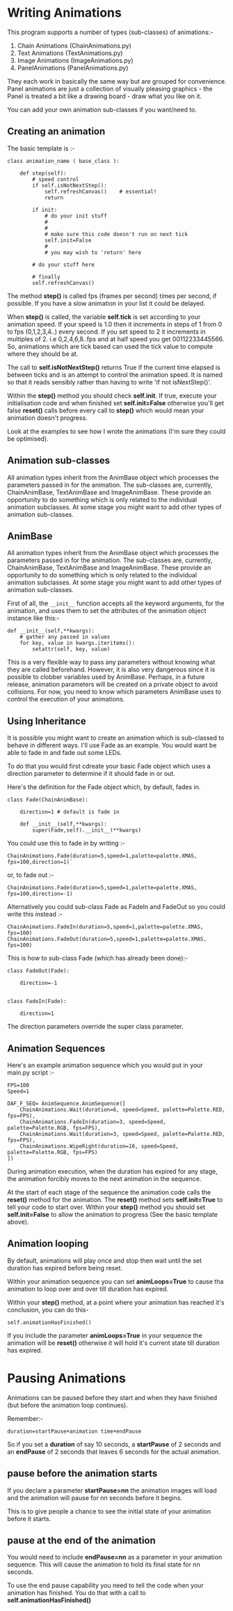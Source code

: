 # Writing Animations

This program supports a number of types (sub-classes) of animations:-

1. Chain Animations (ChainAnimations.py)
2. Text Animations (TextAnimations.py)
3. Image Animations (ImageAnimations.py)
4. PanelAnimations (PanelAnimations.py) 

They each work in basically the same way but are grouped for convenience. Panel animations are just a collection of 
visually pleasing graphics - the Panel is treated a bit like a drawing board - draw what you like on it.


You can add your own animation sub-classes if you want/need to.

## Creating an animation

The basic template is :-

    class animation_name ( base_class ):
        
        def step(self):
            # speed control
            if self.isNotNextStep():
                self.refreshCanvas()    # essential!
                return
                
            if init:
                # do your init stuff
                #
                #
                # make sure this code doesn't run on next tick
                self.init=False
                #
                # you may wish to 'return' here 
    
            # do your stuff here
            
            # finally
            self.refreshCanvas()
        
The method **step()** is called fps (frames per second) times per second, if possible. If you have a slow animation in 
your list it could be delayed.

When **step()** is called, the variable **self.tick** is set according to your animation speed. If your speed is 1.0 then
 it increments in steps of 1 from 0 to fps (0,1,2,3,4..) every second. If you set speed to 2 it increments in multiples of 2. i.e 0,2,4,6,8..fps
and at half speed you get 00112233445566. So, animations which are tick based can used the tick value to compute where they should be at.

The call to **self.isNotNextStep()** returns True if the current time elapsed is between ticks and is an attempt to 
control the animation speed. It is named so that it reads sensibly rather than having to write 'if not isNextStep()'.

Within the **step()** method you should check **self.init**. If true, execute your initialisation code and when 
finished set **self.init=False** otherwise you'll get false **reset()** calls before every call to **step()** which 
would mean your animation doesn't progress.

Look at the examples to see how I wrote the animations (I'm sure they could be optimised).

## Animation sub-classes
All animation types inherit from the AnimBase object which processes the parameters passed in for the animation. The sub-classes are, currently, ChainAnimBase, TextAnimBase and ImageAnimBase. These provide an opportunity to do something which is only related to the individual animation subclasses. At some stage you might want to add other types of animation sub-classes.  

## AnimBase

All animation types inherit from the AnimBase object which processes the parameters passed in for the animation. The sub-classes are, currently, ChainAnimBase, TextAnimBase and ImageAnimBase. These provide an opportunity to do something which is only related to the individual animation subclasses. At some stage you might want to add other types of animation sub-classes.  

First of all, the `__init__` function accepts all the keyword arguments, for the animation, and uses them to set the attributes of the animation object instance like this:-

    def __init__(self,**kwargs):
        # gather any passed in values
        for key, value in kwargs.iteritems():
            setattr(self, key, value)

This is a very flexible way to pass any parameters without knowing what they are called beforehand. However, it is also very dangerous since it is possible to clobber variables used by AnimBase.
Perhaps, in a future release, animation parameters will be created on a private object to avoid collisions. For now, you need to know which parameters AnimBase uses to control the execution of your animations.

## Using Inheritance

It is possible you might want to create an animation which is sub-classed to behave in different ways. I'll use Fade as an example. You would want be able to fade in and fade out some LEDs.

To do that you would first cdreate your basic Fade object which uses a direction parameter to determine if it should fade in or out.

Here's the definition for the Fade object which, by default, fades in.

    class Fade(ChainAnimBase):
    
        direction=1 # default is fade in
        
        def __init__(self,**kwargs):
            super(Fade,self).__init__(**kwargs)

You could use this to fade in by writing :-
    
    ChainAnimations.Fade(duration=5,speed=1,palette=palette.XMAS, fps=100,direction=1)`

or, to fade out :-
    
    ChainAnimations.Fade(duration=5,speed=1,palette=palette.XMAS, fps=100,direction=-1)
Alternatively you could sub-class Fade as FadeIn and FadeOut so you could write this instead :-
    
    ChainAnimations.FadeIn(duration=5,speed=1,palette=palette.XMAS, fps=100)
    ChainAnimations.FadeOut(duration=5,speed=1,palette=palette.XMAS, fps=100)

This is how to sub-class Fade (which has already been done):-
      
           
    class FadeOut(Fade):
    
        direction=-1
    

    class FadeIn(Fade):
    
        direction=1

The direction parameters override the super class parameter.


## Animation Sequences

Here's an example animation sequence which you would put in your main.py script :-

    FPS=100
    Speed=1
    
    DAF_F_SEQ= AnimSequence.AnimSequence([
        ChainAnimations.Wait(duration=6, speed=Speed, palette=Palette.RED, fps=FPS),
        ChainAnimations.FadeIn(duration=3, speed=Speed, palette=Palette.RGB, fps=FPS),
        ChainAnimations.Wait(duration=3, speed=Speed, palette=Palette.RED, fps=FPS),
        ChainAnimations.WipeRight(duration=10, speed=Speed, palette=Palette.RGB, fps=FPS)
    ])

During animation execution, when the duration has expired for any stage, the animation forcibly moves to the next 
animation in the sequence.

At the start of each stage of the sequence the animation code calls the **reset()** method for the animation. The 
**reset()** method sets **self.init=True** to tell your code to start over. Within your **step()** method you should 
set **self.init=False** to allow the animation to progress (See the basic template above).

## Animation looping

By default, animations will play once and stop then wait until the set duration has expired before being reset.

Within your animation sequence you can set **animLoops=True** to cause tha animation to loop over and over 
till duration has expired.

Within your **step()** method, at a point where your animation has reached it's conclusion, you can do this-

    self.animationHasFinished()
    
If you include the parameter **animLoops=True** in your sequence the animation will be **reset()** otherwise it will 
hold it's current state till duration has expired.

# Pausing Animations

Animations can be paused before they start and when they have finished (but before the animation loop continues).

Remember:-

    duration=startPause+animation time+endPause

So if you set a **duration** of say 10 seconds, a **startPause** of 2 seconds and an **endPause** of 2 seconds that leaves 6 
seconds for the actual animation.


## pause before the animation starts

If you declare a parameter **startPause=nn** the animation images will load and the animation will pause for nn 
seconds before it begins.

This is to give people a chance to see the initial state of your animation before it starts.

## pause at the end of the animation

You would need to include **endPause=nn** as a parameter in your animation sequence. This will cause the 
animation to hold its final state for nn seconds.

To use the end pause capability you need to tell the code when your animation has finished. You do that with a call to 
  **self.animationHasFinished()** 


